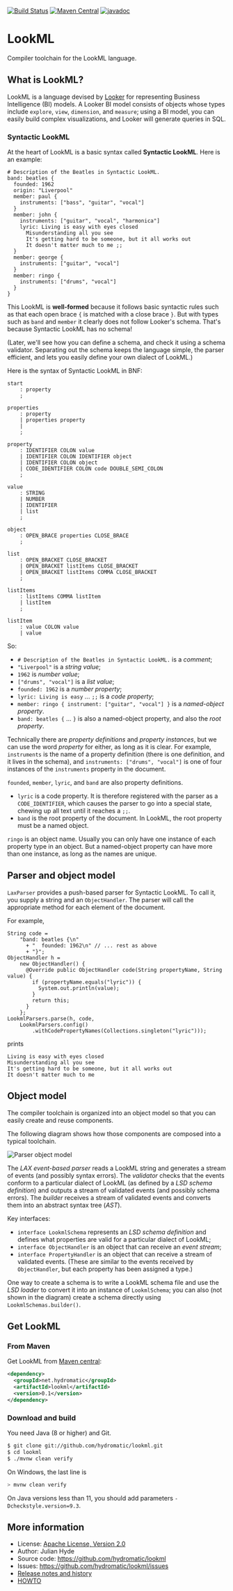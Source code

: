 <!--
{% comment %}
Licensed to the LookML Authors under one or more contributor
license agreements.  See the NOTICE file distributed with this
work for additional information regarding copyright ownership.
The LookML Authors license this file to you under the Apache
License, Version 2.0 (the "License"); you may not use this
file except in compliance with the License.  You may obtain a
copy of the License at

http://www.apache.org/licenses/LICENSE-2.0

Unless required by applicable law or agreed to in writing,
software distributed under the License is distributed on an
"AS IS" BASIS, WITHOUT WARRANTIES OR CONDITIONS OF ANY KIND,
either express or implied.  See the License for the specific
language governing permissions and limitations under the
License.
{% endcomment %}
-->
[![Build Status](https://github.com/hydromatic/lookml/actions/workflows/main.yml/badge.svg?branch=main)](https://github.com/hydromatic/lookml/actions?query=branch%3Amain)
[![Maven Central](https://maven-badges.herokuapp.com/maven-central/net.hydromatic/lookml/badge.svg)](https://maven-badges.herokuapp.com/maven-central/net.hydromatic/lookml)
[![javadoc](https://javadoc.io/badge2/net.hydromatic/lookml/javadoc.svg)](https://javadoc.io/doc/net.hydromatic/lookml)

# LookML

Compiler toolchain for the LookML language.

## What is LookML?

LookML is a language devised by [Looker](https://cloud.google.com/looker)
for representing Business Intelligence (BI) models. A Looker BI model
consists of objects whose types include `explore`, `view`, `dimension`, and
`measure`; using a BI model, you can easily build complex visualizations, and
Looker will generate queries in SQL.

### Syntactic LookML

At the heart of LookML is a basic syntax called **Syntactic LookML**.
Here is an example:
```
# Description of the Beatles in Syntactic LookML.
band: beatles {
  founded: 1962
  origin: "Liverpool"
  member: paul {
    instruments: ["bass", "guitar", "vocal"]
  }
  member: john {
    instruments: ["guitar", "vocal", "harmonica"]
    lyric: Living is easy with eyes closed
      Misunderstanding all you see
      It's getting hard to be someone, but it all works out
      It doesn't matter much to me ;;
  }
  member: george {
    instruments: ["guitar", "vocal"]
  }
  member: ringo {
    instruments: ["drums", "vocal"]
  }
}
```

This LookML is **well-formed** because it follows basic syntactic rules such as
that each open brace `{` is matched with a close brace `}`. But with types such
as `band` and `member` it clearly does not follow Looker's schema. That's
because Syntactic LookML has no schema!

(Later, we'll see how you can define a schema, and check it using a schema
validator. Separating out the schema keeps the language simple, the parser
efficient, and lets you easily define your own dialect of LookML.)

Here is the syntax of Syntactic LookML in BNF:
```
start
    : property
    ;

properties
    : property
    | properties property
    |
    ;

property
    : IDENTIFIER COLON value
    | IDENTIFIER COLON IDENTIFIER object
    | IDENTIFIER COLON object
    | CODE_IDENTIFIER COLON code DOUBLE_SEMI_COLON
    ;

value
    : STRING
    | NUMBER
    | IDENTIFIER
    | list
    ;

object
    : OPEN_BRACE properties CLOSE_BRACE
    ;

list
    : OPEN_BRACKET CLOSE_BRACKET
    | OPEN_BRACKET listItems CLOSE_BRACKET
    | OPEN_BRACKET listItems COMMA CLOSE_BRACKET
    ;

listItems
    : listItems COMMA listItem
    | listItem
    ;

listItem
    : value COLON value
    | value
```

So:
 * `# Description of the Beatles in Syntactic LookML.` is a *comment*;
 * `"Liverpool"` is a *string value*;
 * `1962` is *number value*;
 * `["drums", "vocal"]` is a *list value*;
 * `founded: 1962` is a *number property*;
 * `lyric: Living is easy` ... `;;` is a *code property*;
 * `member: ringo { instrument: ["guitar", "vocal"] }`
   is a *named-object property*.
 * `band: beatles {` ... `}` is also a named-object property,
   and also the *root property*.

Technically there are *property definitions* and *property instances*,
but we can use the word *property* for either, as long as it is clear.
For example, `instruments` is the name of a property definition (there
is one definition, and it lives in the schema), and
`instruments: ["drums", "vocal"]` is one of four instances of the
`instruments` property in the document.

`founded`, `member`, `lyric`, and `band` are also property
definitions.
 * `lyric` is a code property. It is therefore registered with the
   parser as a `CODE_IDENTIFIER`, which causes the parser to go into
   a special state, chewing up all text until it reaches a `;;`.
 * `band` is the root property of the document. In LookML, the root
   property must be a named object.

`ringo` is an object name. Usually you can only have one instance of each
property type in an object. But a named-object property can have more than one
instance, as long as the names are unique.

## Parser and object model

`LaxParser` provides a push-based parser for Syntactic LookML.
To call it, you supply a string and an `ObjectHandler`.
The parser will call the appropriate method for each element of the document.

<!-- LaxTest.testParseReadmeExample() is a clone of the following example.
     Please keep it up to date. -->

For example,
```
String code =
    "band: beatles {\n"
      + "  founded: 1962\n" // ... rest as above
      + "}";
ObjectHandler h =
    new ObjectHandler() {
      @Override public ObjectHandler code(String propertyName, String value) {
        if (propertyName.equals("lyric")) {
          System.out.println(value);
        }
        return this;
      }
    };
LookmlParsers.parse(h, code,
    LookmlParsers.config()
        .withCodePropertyNames(Collections.singleton("lyric")));
```
prints
```
Living is easy with eyes closed
Misunderstanding all you see
It's getting hard to be someone, but it all works out
It doesn't matter much to me
```

## Object model

The compiler toolchain is organized into an object model
so that you can easily create and reuse components.

The following diagram shows how those components are composed
into a typical toolchain.

![Parser object model](doc/img/parser-flow.png)

The *LAX event-based parser* reads a LookML string and generates a
stream of events (and possibly syntax errors).
The *validator* checks that the events conform to a particular dialect
of LookML (as defined by a *LSD schema definition*) and outputs a
stream of validated events (and possibly schema errors).
The *builder* receives a stream of validated events and converts them
into an abstract syntax tree (*AST*).

Key interfaces:
* `interface LookmlSchema` represents an *LSD schema definition*
  and defines what properties are valid for a particular dialect
  of LookML;
* `interface ObjectHandler` is an object that can receive
  an *event stream*;
* `interface PropertyHandler` is an object that can receive
  a stream of validated events. (These are similar to
  the events received by `ObjectHandler`, but each property
  has been assigned a type.)

One way to create a schema is to write a LookML schema file
and use the *LSD loader* to convert it into an instance of
`LookmlSchema`; you can also (not shown in the diagram)
create a schema directly using `LookmlSchemas.builder()`.

## Get LookML

### From Maven

Get LookML from
<a href="https://search.maven.org/#search%7Cga%7C1%7Ca%3Alookml">Maven central</a>:

```xml
<dependency>
  <groupId>net.hydromatic</groupId>
  <artifactId>lookml</artifactId>
  <version>0.1</version>
</dependency>
```

### Download and build

You need Java (8 or higher) and Git.

```bash
$ git clone git://github.com/hydromatic/lookml.git
$ cd lookml
$ ./mvnw clean verify
```

On Windows, the last line is

```bash
> mvnw clean verify
```

On Java versions less than 11, you should add parameters
`-Dcheckstyle.version=9.3`.

## More information

* License: <a href="LICENSE">Apache License, Version 2.0</a>
* Author: Julian Hyde
* Source code: https://github.com/hydromatic/lookml
* Issues: https://github.com/hydromatic/lookml/issues
* <a href="HISTORY.md">Release notes and history</a>
* <a href="HOWTO.md">HOWTO</a>
